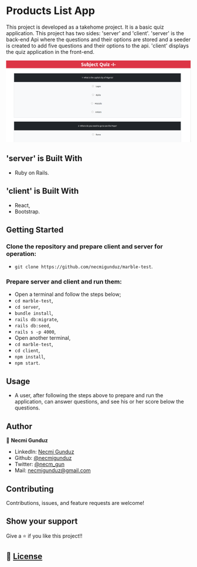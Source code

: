 # Products List App
This project is developed as a takehome project. It is a basic quiz application. This project has two sides: 'server' and 'client'. 'server' is the back-end Api where the questions and their options are stored and a seeder is created to add five questions and their options to the api. 'client' displays the quiz application in the front-end. 

![screenshot](https://github.com/necmigunduz/marble-test/blob/master/assets/app1.png)


## 'server' is Built With

- Ruby on Rails.

## 'client' is Built With

- React,
- Bootstrap.

## Getting Started
### Clone the repository and prepare client and server for operation:
- `git clone https://github.com/necmigunduz/marble-test`.

### Prepare server and client and run them:
- Open a terminal  and follow the steps below;
- `cd marble-test`,
- `cd server`,
- `bundle install`,
- `rails db:migrate`,
- `rails db:seed`,
- `rails s -p 4000`,
- Open another terminal,
- `cd marble-test`,
- `cd client`,
- `npm install`,
- `npm start`.

## Usage
- A user, after following the steps above to prepare and run the application, can answer questions, and see his or her score below the questions. 

## Author

👤 **Necmi Gunduz**

- LinkedIn: [Necmi Gunduz](https://www.linkedin.com/in/necmigunduz/)
- Github: [@necmigunduz](https://github.com/necmigunduz/)
- Twitter: [@necm_gun](https://twitter.com/necm_gun)
- Mail: [necmigunduz@gmail.com](necmigunduz@gmail.com)

## Contributing

Contributions, issues, and feature requests are welcome!

## Show your support

Give a ⭐️ if you like this project!!

## 📝 [License](https://creativecommons.org/licenses/by-nc-nd/4.0/)
